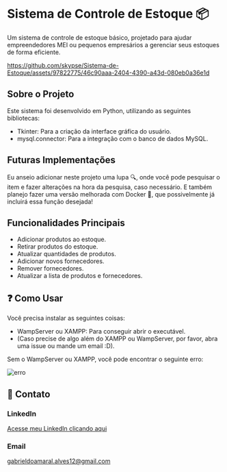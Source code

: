 # Sistema de Controle de Estoque 📦

Um sistema de controle de estoque básico, projetado para ajudar empreendedores MEI ou pequenos empresários a gerenciar seus estoques de forma eficiente.

https://github.com/skypse/Sistema-de-Estoque/assets/97822775/46c90aaa-2404-4390-a43d-080eb0a36e1d

## Sobre o Projeto

Este sistema foi desenvolvido em Python, utilizando as seguintes bibliotecas:
- Tkinter: Para a criação da interface gráfica do usuário.
- mysql.connector: Para a integração com o banco de dados MySQL.

## Futuras Implementações

Eu anseio adicionar neste projeto uma lupa 🔍, onde você pode pesquisar o item e fazer alterações na hora da pesquisa, caso necessário. E também planejo fazer uma versão melhorada com Docker 🐳, que possivelmente já incluirá essa função desejada!

## Funcionalidades Principais

- Adicionar produtos ao estoque.
- Retirar produtos do estoque.
- Atualizar quantidades de produtos.
- Adicionar novos fornecedores.
- Remover fornecedores.
- Atualizar a lista de produtos e fornecedores.

## ❓ Como Usar

Você precisa instalar as seguintes coisas:

- WampServer ou XAMPP: Para conseguir abrir o executável.
- (Caso precise de algo além do XAMPP ou WampServer, por favor, abra uma issue ou mande um email :D).

Sem o WampServer ou XAMPP, você pode encontrar o seguinte erro:

![erro](https://github.com/skypse/Sistema-de-Estoque/assets/97822775/30ccf9d4-81bc-4e8e-b2e1-9d5b3bcb0069)

## 📧 Contato

### LinkedIn

[Acesse meu LinkedIn clicando aqui](https://www.linkedin.com/in/gabriel-do-amaral-alves-3a1055236/)

### Email

gabrieldoamaral.alves12@gmail.com
